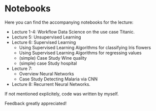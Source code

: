 # Notebooks

Here you can find the accompanying notebooks for the lecture:
* Lecture 1-4: Workflow Data Science on the use case Titanic.
* Lecture 5: Unsupervised Learning
* Lecture 6: Supervised Learning 
  * Using Supervised Learning Algorithms for classifying Iris flowers
  * Using Supervised Learning Algorithms for regressing values
  * (simple) Case Study Wine quality
  * (simple) case Study hospital
* Lecture 7: 
  * Overview Neural Networks
  * Case Study Detecting Malaria via CNN
* Lecture 8: Recurrent Neural Networks.

If not mentioned explicitely, code was written by myself.

Feedback greatly appreciated!
